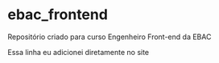 # ebac_frontend

Repositório criado para curso Engenheiro Front-end da EBAC

Essa linha eu adicionei diretamente no site
